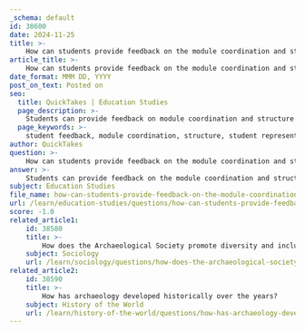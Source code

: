 ```yaml
---
_schema: default
id: 38600
date: 2024-11-25
title: >-
    How can students provide feedback on the module coordination and structure?
article_title: >-
    How can students provide feedback on the module coordination and structure?
date_format: MMM DD, YYYY
post_on_text: Posted on
seo:
  title: QuickTakes | Education Studies
  page_description: >-
    Students can provide feedback on module coordination and structure through various methods including student representatives, questionnaires, direct discussions with Module Coordinators, mid-module feedback sessions, and additional inquiries like focus groups.
  page_keywords: >-
    student feedback, module coordination, structure, student representatives, questionnaires, direct discussions, mid-module feedback, focus groups, academic experience
author: QuickTakes
question: >-
    How can students provide feedback on the module coordination and structure?
answer: >-
    Students can provide feedback on the module coordination and structure through several avenues:\n\n1. **Student Representatives**: Feedback can be communicated via student representatives during termly meetings of Institute Committees. This allows for a collective voice to be heard regarding various aspects of the module.\n\n2. **Degree and Module Questionnaires**: Students are encouraged to fill out questionnaires specifically designed to gather feedback on their experiences with the modules. This structured approach helps in collecting comprehensive data on student satisfaction and areas for improvement.\n\n3. **Direct Discussions**: Students have the opportunity to engage in direct discussions with individual Module Coordinators. This can be an effective way to provide specific feedback or raise concerns about the module's content, structure, or delivery.\n\n4. **Mid-Module Feedback**: Although not a formal data collection exercise, mid-module feedback sessions are designed to promote constructive dialogue between staff and students. These sessions typically occur between weeks 4 and 6 of the module, allowing students to share their thoughts on the module's progress and any immediate concerns.\n\n5. **Further Enquiries**: Additional feedback can be gathered through focus groups, peer feedback, or self-reflection exercises. These methods can help explore the appropriateness of the module's learning outcomes and the relevance of the material covered.\n\nOverall, the feedback process is intended to be ongoing and multifaceted, ensuring that students have multiple opportunities to express their views and contribute to the enhancement of their academic experience.
subject: Education Studies
file_name: how-can-students-provide-feedback-on-the-module-coordination-and-structure.md
url: /learn/education-studies/questions/how-can-students-provide-feedback-on-the-module-coordination-and-structure
score: -1.0
related_article1:
    id: 38580
    title: >-
        How does the Archaeological Society promote diversity and inclusion?
    subject: Sociology
    url: /learn/sociology/questions/how-does-the-archaeological-society-promote-diversity-and-inclusion
related_article2:
    id: 38590
    title: >-
        How has archaeology developed historically over the years?
    subject: History of the World
    url: /learn/history-of-the-world/questions/how-has-archaeology-developed-historically-over-the-years
---
```


&nbsp;